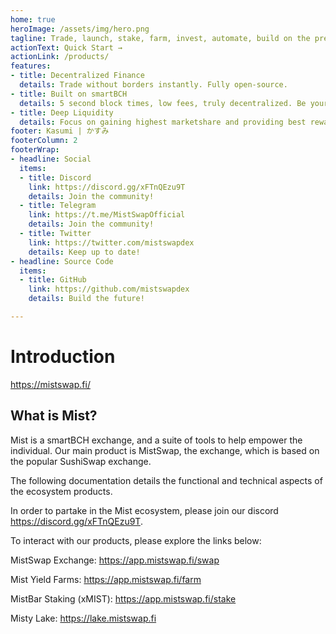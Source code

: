 ```yaml
---
home: true
heroImage: /assets/img/hero.png
tagline: Trade, launch, stake, farm, invest, automate, build on the premier DeFi platform of smartBCH
actionText: Quick Start →
actionLink: /products/
features:
- title: Decentralized Finance
  details: Trade without borders instantly. Fully open-source.
- title: Built on smartBCH
  details: 5 second block times, low fees, truly decentralized. Be your own bank.
- title: Deep Liquidity
  details: Focus on gaining highest marketshare and providing best rewards to liquidity providers.
footer: Kasumi | かすみ
footerColumn: 2
footerWrap:
- headline: Social
  items:
  - title: Discord
    link: https://discord.gg/xFTnQEzu9T
    details: Join the community!
  - title: Telegram
    link: https://t.me/MistSwapOfficial
    details: Join the community!
  - title: Twitter
    link: https://twitter.com/mistswapdex
    details: Keep up to date!
- headline: Source Code
  items:
  - title: GitHub
    link: https://github.com/mistswapdex
    details: Build the future!

---
```


# Introduction

<https://mistswap.fi/>

## What is Mist?

Mist is a smartBCH exchange, and a suite of tools to help empower the individual. Our main product is MistSwap, the exchange, which is based on the popular SushiSwap exchange. 

The following documentation details the functional and technical aspects of the ecosystem products.

In order to partake in the Mist ecosystem, please join our discord <https://discord.gg/xFTnQEzu9T>.

To interact with our products, please explore the links below:

MistSwap Exchange: <https://app.mistswap.fi/swap>

Mist Yield Farms: <https://app.mistswap.fi/farm>

MistBar Staking (xMIST): <https://app.mistswap.fi/stake>

Misty Lake: <https://lake.mistswap.fi>
